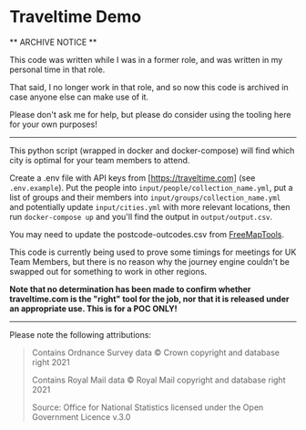 # Traveltime Demo

** ARCHIVE NOTICE **

This code was written while I was in a former role, and was written in my personal time in that role.

That said, I no longer work in that role, and so now this code is archived in case anyone else can make
use of it.

Please don't ask me for help, but please do consider using the tooling here for your own purposes!

---

This python script (wrapped in docker and docker-compose) will find which city is optimal for your
team members to attend.

Create a .env file with API keys from [https://traveltime.com] (see `.env.example`). Put the people
into `input/people/collection_name.yml`, put a list of groups and their members into
`input/groups/collection_name.yml` and potentially update `input/cities.yml` with more relevant
locations, then run `docker-compose up` and you'll find the output in `output/output.csv`.

You may need to update the postcode-outcodes.csv from [FreeMapTools](https://www.freemaptools.com/download-uk-postcode-lat-lng.htm).

This code is currently being used to prove some timings for meetings for UK Team Members, but there is no
reason why the journey engine couldn't be swapped out for something to work in other regions.

**Note that no determination has been made to confirm whether traveltime.com is the "right" tool
for the job, nor that it is released under an appropriate use. This is for a POC ONLY!**

---

Please note the following attributions:
> Contains Ordnance Survey data © Crown copyright and database right 2021
> 
> Contains Royal Mail data © Royal Mail copyright and database right 2021
> 
> Source: Office for National Statistics licensed under the Open Government Licence v.3.0

